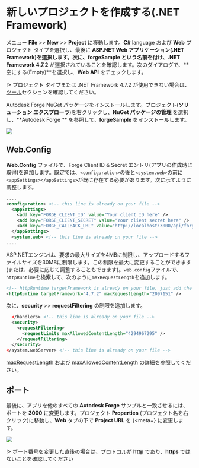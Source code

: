 # 新しいプロジェクトを作成する(.NET Framework)

メニュー **File** >> **New** >> **Project** に移動します。**C#** language および **Web** プロジェクト タイプを選択し、最後に **ASP.NET Web アプリケーション(.NET Framework)**を選択します。次に、**forgeSample** という名前を付け、**.NET Framework 4.7.2** が選択されていることを確認します。次のダイアログで、**空にする(Empty)**を選択し、**Web API** をチェックします。

!> プロジェクト タイプまたは .NET Framework 4.7.2 が使用できない場合は、[ツール](/ja_jp/environment/tools/net)セクションを確認してください。

Autodesk Forge NuGet パッケージをインストールします。プロジェクト(**ソリューション エクスプローラ**)を右クリックし、**NuGet パッケージの管理** を選択し、**Autodesk Forge ** を参照して、**forgeSample** をインストールします。 

![](_media/net/create_project_webapi.gif) 

## Web.Config

**Web.Config** ファイルで、Forge Client ID & Secret エントリ(アプリの作成時に取得)を追加します。既定では、`<configuration>`の後と`<system.web>`の前に`<appSettings></appSettings>`が既に存在する必要があります。次に示すように調整します。

```xml
....
<configuration> <!-- this line is already on your file -->
  <appSettings>
    <add key="FORGE_CLIENT_ID" value="Your client ID here" />
    <add key="FORGE_CLIENT_SECRET" value="Your client secret here" />
    <add key="FORGE_CALLBACK_URL" value="http://localhost:3000/api/forge/callback/oauth" />
  </appSettings>
  <system.web> <!-- this line is already on your file -->
....
```

ASP.NETエンジンは、要求の最大サイズを4MBに制限し、アップロードするファイルサイズを30MBに制限します。この制限を最大に変更することができます(または、必要に応じて調整することもできます)。`web.config`ファイルで、`httpRuntime`を検索して、次のように`maxRequestLength`を追加します。

```xml
<!-- httpRuntime targetFramework is already on your file, just add the maxRequestLength -->
<httpRuntime targetFramework="4.7.2" maxRequestLength="2097151" />
```

次に、**security** >> **requestFiltering** の制限を追加します。

```xml
  </handlers> <!-- this line is already on your file -->
  <security>
    <requestFiltering>
      <requestLimits maxAllowedContentLength="4294967295" />
    </requestFiltering>
  </security>
</system.webServer> <!-- this line is already on your file -->
```

[maxRequestLength](https://msdn.microsoft.com/en-us/library/system.web.configuration.httpruntimesection.maxrequestlength.aspx) および [maxAllowedContentLength](https://msdn.microsoft.com/en-us/library/ms689462.aspx) の詳細を参照してください。 

## ポート

最後に、アプリを他のすべての **Autodesk Forge** サンプルと一致させるには、ポートを **3000** に変更します。プロジェクト **Properties** (プロジェクト名を右クリック)に移動し、**Web** タブの下で **Project URL** を {<meta=} に変更します。

![](_media/net/port.png)

!> ポート番号を変更した直後の場合は、プロトコルが **http** であり、**https** ではないことを確認してください

 

